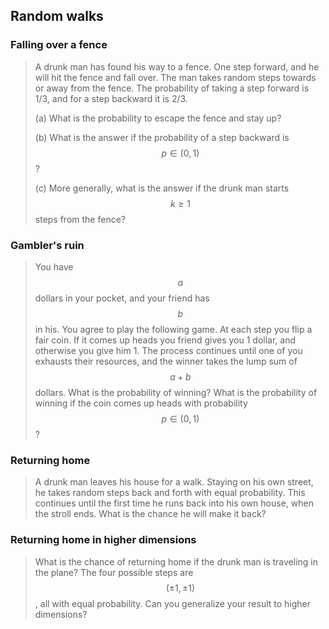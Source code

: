 ## Random walks

### Falling over a fence

> A drunk man has found his way to a fence. One step forward, and he will hit the fence and fall over. The man takes random steps towards or away from the fence. The probability of taking a step forward is 1/3, and for a step backward it is 2/3.
>
> (a) What is the probability to escape the fence and stay up?
>
> (b) What is the answer if the probability of a step backward is $$p \in (0,1)$$?
>
> (c) More generally, what is the answer if the drunk man starts $$k \geq 1$$ steps from the fence?


### Gambler's ruin

> You have $$a$$ dollars in your pocket, and your friend has $$b$$ in his. You agree to play the following game. At each step you flip a fair coin. If it comes up heads you friend gives you 1 dollar, and otherwise you give him 1. The process continues until one of you exhausts their resources, and the winner takes the lump sum of $$a + b$$ dollars. What is the probability of winning? What is the probability of winning if the coin comes up heads with probability $$p \in (0,1)$$?


### Returning home

> A drunk man leaves his house for a walk. Staying on his own street, he takes random steps back and forth with equal probability. This continues until the first time he runs back into his own house, when the stroll ends. What is the chance he will make it back?


### Returning home in higher dimensions

> What is the chance of returning home if the drunk man is traveling in the plane? The four possible steps are $$(\pm 1, \pm 1)$$, all with equal probability. Can you generalize your result to higher dimensions?
